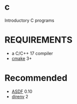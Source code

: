 # c

Introductory C programs

# REQUIREMENTS

* a C/C++ 17 compiler
* [cmake](https://cmake.org/) 3+

# Recommended

* [ASDF](https://asdf-vm.com/) 0.10
* [direnv](https://direnv.net/) 2
